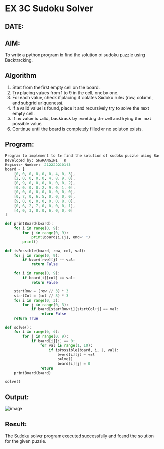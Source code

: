 # EX 3C Sudoku Solver
## DATE:
## AIM:
To write a python program to find the solution of sudoku puzzle using Backtracking.


## Algorithm
1. Start from the first empty cell on the board.
2. Try placing values from 1 to 9 in the cell, one by one.
3. For each value, check if placing it violates Sudoku rules (row, column, and subgrid uniqueness).
4. If a valid value is found, place it and recursively try to solve the next empty cell.
5. If no value is valid, backtrack by resetting the cell and trying the next possible value.
6. Continue until the board is completely filled or no solution exists.   

## Program:
```python
Program to implement to to find the solution of sudoku puzzle using Backtracking.
Developed by: SHARANGINI T K
Register Number:  212222230143
board = [
    [0, 0, 0, 8, 0, 0, 4, 0, 3],
    [2, 0, 0, 0, 0, 4, 8, 9, 0],
    [0, 9, 0, 0, 0, 0, 0, 0, 2],
    [0, 0, 0, 0, 2, 9, 0, 1, 0],
    [0, 0, 0, 0, 0, 0, 0, 0, 0],
    [0, 7, 0, 6, 5, 0, 0, 0, 0],
    [9, 0, 0, 0, 0, 0, 0, 8, 0],
    [0, 6, 2, 7, 0, 0, 0, 0, 1],
    [4, 0, 3, 0, 0, 6, 0, 0, 0]
]

def printBoard(board):
    for i in range(0, 9):
        for j in range(0, 9):
            print(board[i][j], end=" ")
        print()

def isPossible(board, row, col, val):
    for j in range(0, 9):
        if board[row][j] == val:
            return False

    for i in range(0, 9):
        if board[i][col] == val:
            return False

    startRow = (row // 3) * 3
    startCol = (col // 3) * 3
    for i in range(0, 3):
        for j in range(0, 3):
            if board[startRow+i][startCol+j] == val:
                return False
    return True

def solve():
    for i in range(0, 9):
        for j in range(0, 9):
            if board[i][j] == 0:
                for val in range(1, 10):
                    if isPossible(board, i, j, val):
                        board[i][j] = val
                        solve()
                        board[i][j] = 0
                return
    printBoard(board)

solve()
```

## Output:
![image](https://github.com/user-attachments/assets/79218469-cb12-4944-96af-c706ccd7ca54)

## Result:
The Sudoku solver program executed successfully and found the solution for the given puzzle.
